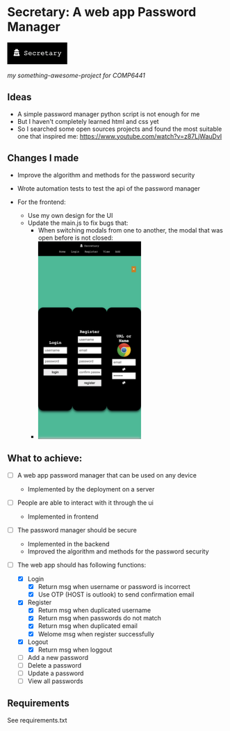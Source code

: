 # Secretary: A web app Password Manager

<img src="./images/icon.png" alt="logo">

*my something-awesome-project for COMP6441*

## Ideas

- A simple password manager python script is not enough for me
- But I haven't completely learned html and css yet
- So I searched some open sources projects and found the most suitable one that inspired me: https://www.youtube.com/watch?v=z87LjWauDvI

## Changes I made

- Improve the algorithm and methods for the password security

- Wrote automation tests to test the api of the password manager

- For the frontend:
  
  - Use my own design for the UI
  - Update the main.js to fix bugs that:
    - When switching modals from one to another, the modal that was open before is not closed:
    - <img title="" src="./images/bug1.png" alt="logo" width="237">

## What to achieve:

- [ ] A web app password manager that can be used on any device
  
  - Implemented by the deployment on a server

- [ ] People are able to interact with it through the ui
  
  - Implemented in frontend

- [ ] The password manager should be secure
  
  - Implemented in the backend
  - Improved the algorithm and methods for the password security

- [ ] The web app should has following functions:
  
  - [x] Login
    - [x] Return msg when username or password is incorrect
    - [x] Use OTP (HOST is outlook) to send confirmation email
  - [x] Register
    - [x] Return msg when duplicated username
    - [x] Return msg when passwords do not match
    - [x] Return msg when duplicated email
    - [x] Welome msg when register successfully
  - [x] Logout
    - [x] Return msg when loggout
  - [ ] Add a new password
  - [ ] Delete a password
  - [ ] Update a password
  - [ ] View all passwords

## Requirements

See requirements.txt